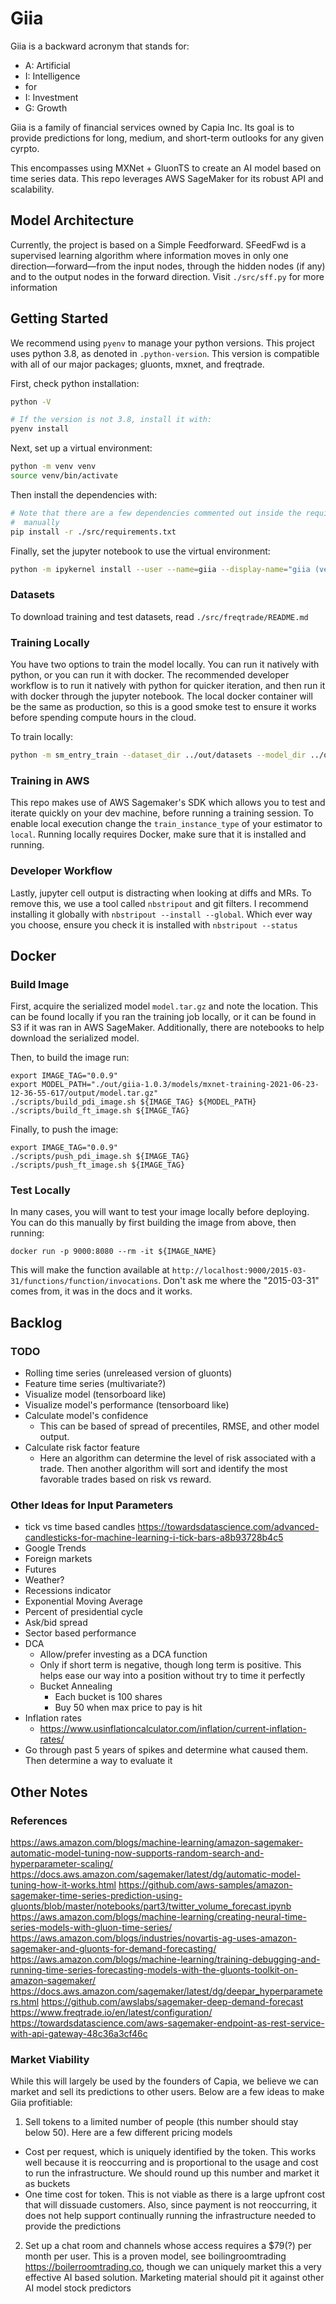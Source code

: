 # Giia
Giia is a backward acronym that stands for:
- A: Artificial
- I: Intelligence
-    for
- I: Investment
- G: Growth

Giia is a family of financial services owned by Capia Inc. Its goal is to provide predictions for long, medium, and 
short-term outlooks for any given cyrpto. 

This encompasses using MXNet + GluonTS to create an AI model based on time series data. This repo leverages AWS 
SageMaker for its robust API and scalability.

## Model Architecture
Currently, the project is based on a Simple Feedforward. SFeedFwd is a supervised learning algorithm where information 
moves in only one direction—forward—from the input nodes, through the hidden nodes (if any) and to the output nodes in 
the forward direction. Visit `./src/sff.py` for more information

## Getting Started
We recommend using `pyenv` to manage your python versions. This project uses python 3.8, as denoted in 
`.python-version`. This version is compatible with all of our major packages; gluonts, mxnet, and freqtrade.

First, check python installation:
```bash
python -V

# If the version is not 3.8, install it with:
pyenv install
```

Next, set up a virtual environment:
```bash
python -m venv venv
source venv/bin/activate
```

Then install the dependencies with:
```bash
# Note that there are a few dependencies commented out inside the requirements.txt file. You need to install those 
#  manually
pip install -r ./src/requirements.txt
```

Finally, set the jupyter notebook to use the virtual environment:
```bash
python -m ipykernel install --user --name=giia --display-name="giia (venv)"
```

### Datasets
To download training and test datasets, read `./src/freqtrade/README.md`

### Training Locally
You have two options to train the model locally. You can run it natively with python, or you can run it with 
docker. The recommended developer workflow is to run it natively with python for quicker iteration, and then run it 
with docker through the jupyter notebook. The local docker container will be the same as production, so this is a 
good smoke test to ensure it works before spending compute hours in the cloud.

To train locally:
```bash
python -m sm_entry_train --dataset_dir ../out/datasets --model_dir ../out/local_cli/model
```

### Training in AWS
This repo makes use of AWS Sagemaker's SDK which allows you to test and iterate quickly on your dev machine, before 
running a training session. To enable local execution change the `train_instance_type` of your estimator to `local`. 
Running locally requires Docker, make sure that it is installed and running.

### Developer Workflow
Lastly, jupyter cell output is distracting when looking at diffs and MRs. To remove this, we use a tool called 
`nbstripout` and git filters. I recommend installing it globally with `nbstripout --install --global`. Which ever way 
you choose, ensure you check it is installed with `nbstripout --status`

## Docker

### Build Image
First, acquire the serialized model `model.tar.gz` and note the location. This can be found locally if you ran the 
training job locally, or it can be found in S3 if it was ran in AWS SageMaker. Additionally, there are notebooks to 
help download the serialized model.

Then, to build the image run:
```
export IMAGE_TAG="0.0.9"
export MODEL_PATH="./out/giia-1.0.3/models/mxnet-training-2021-06-23-12-36-55-617/output/model.tar.gz"
./scripts/build_pdi_image.sh ${IMAGE_TAG} ${MODEL_PATH}
./scripts/build_ft_image.sh ${IMAGE_TAG}
```

Finally, to push the image:
```
export IMAGE_TAG="0.0.9"
./scripts/push_pdi_image.sh ${IMAGE_TAG}
./scripts/push_ft_image.sh ${IMAGE_TAG}
```

### Test Locally
In many cases, you will want to test your image locally before deploying. You can do this manually by first building
the image from above, then running:
```
docker run -p 9000:8080 --rm -it ${IMAGE_NAME}
```
This will make the function available at `http://localhost:9000/2015-03-31/functions/function/invocations`. Don't ask 
me where the "2015-03-31" comes from, it was in the docs and it works.

## Backlog
### TODO
- Rolling time series (unreleased version of gluonts)
- Feature time series (multivariate?)
- Visualize model (tensorboard like)
- Visualize model's performance (tensorboard like)
- Calculate model's confidence
  - This can be based of spread of precentiles, RMSE, and other model output.
- Calculate risk factor feature
  - Here an algorithm can determine the level of risk associated with a trade. Then another algorithm will sort
and identify the most favorable trades based on risk vs reward.

### Other Ideas for Input Parameters
- tick vs time based candles https://towardsdatascience.com/advanced-candlesticks-for-machine-learning-i-tick-bars-a8b93728b4c5
- Google Trends
- Foreign markets
- Futures
- Weather?
- Recessions indicator
- Exponential Moving Average
- Percent of presidential cycle
- Ask/bid spread
- Sector based performance
- DCA
  - Allow/prefer investing as a DCA function
  - Only if short term is negative, though long term is positive. This helps ease our way into a position without try to time it perfectly
  - Bucket Annealing
    - Each bucket is 100 shares
    - Buy 50 when max price to pay is hit
- Inflation rates
  - https://www.usinflationcalculator.com/inflation/current-inflation-rates/
- Go through past 5 years of spikes and determine what caused them. Then determine a way to evaluate it

## Other Notes
### References
https://aws.amazon.com/blogs/machine-learning/amazon-sagemaker-automatic-model-tuning-now-supports-random-search-and-hyperparameter-scaling/
https://docs.aws.amazon.com/sagemaker/latest/dg/automatic-model-tuning-how-it-works.html
https://github.com/aws-samples/amazon-sagemaker-time-series-prediction-using-gluonts/blob/master/notebooks/part3/twitter_volume_forecast.ipynb
https://aws.amazon.com/blogs/machine-learning/creating-neural-time-series-models-with-gluon-time-series/
https://aws.amazon.com/blogs/industries/novartis-ag-uses-amazon-sagemaker-and-gluonts-for-demand-forecasting/
https://aws.amazon.com/blogs/machine-learning/training-debugging-and-running-time-series-forecasting-models-with-the-gluonts-toolkit-on-amazon-sagemaker/
https://docs.aws.amazon.com/sagemaker/latest/dg/deepar_hyperparameters.html
https://github.com/awslabs/sagemaker-deep-demand-forecast
https://www.freqtrade.io/en/latest/configuration/
https://towardsdatascience.com/aws-sagemaker-endpoint-as-rest-service-with-api-gateway-48c36a3cf46c

### Market Viability
While this will largely be used by the founders of Capia, we believe we can market and sell its predictions to other 
users. Below are a few ideas to make Giia profitiable:
1) Sell tokens to a limited number of people (this number should stay below 50). Here are a few different pricing models
  - Cost per request, which is uniquely identified by the token. This works well because it is reoccurring and is 
  proportional to the usage and cost to run the infrastructure. We should round up this number and market it as buckets
  - One time cost for token. This is not viable as there is a large upfront cost that will dissuade customers. Also, 
  since payment is not reoccurring, it does not help support continually running the infrastructure needed to provide 
  the predictions
2) Set up a chat room and channels whose access requires a $79(?) per month per user. This is a proven model, see
boilingroomtrading https://boilerroomtrading.co, though we can uniquely market this a very effective AI based solution.
Marketing material should pit it against other AI model stock predictors

